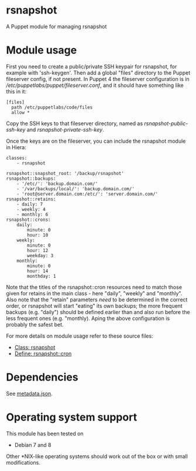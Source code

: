 # rsnapshot

A Puppet module for managing rsnapshot

# Module usage

First you need to create a public/private SSH keypair for rsnapshot, for example
with 'ssh-keygen'. Then add a global "files" directory to the Puppet fileserver
config, if not present. In Puppet 4 the fileserver configuration is in
_/etc/puppetlabs/puppet/fileserver.conf_, and it should have something like this
in it:

    [files]
      path /etc/puppetlabs/code/files
      allow *

Copy the SSH keys to that fileserver directory, named as
_rsnapshot-public-ssh-key_ and _rsnapshot-private-ssh-key_.

Once the keys are on the fileserver, you can include the rsnapshot module in
Hiera:

    classes:
        - rsnapshot

    rsnapshot::snapshot_root: '/backup/rsnapshot'
    rsnapshot::backups:
        - '/etc/': 'backup.domain.com/'
        - '/var/backups/local/': 'backup.domain.com/'
        - 'root@server.domain.com:/etc/': 'server.domain.com/'
    rsnapshot::retains:
        - daily: 7
        - weekly: 4
        - monthly: 6
    rsnapshot::crons:
        daily:
            minute: 0
            hour: 10
        weekly:
            minute: 0
            hour: 12
            weekday: 3
        monthly:
            minute: 0
            hour: 14
            monthday: 1

Note that the titles of the rsnapshot::cron resources need to match those given 
for retains in the main class - here "daily", "weekly" and "monthly". Also note 
that the "retain" parameters _need_ to be determined in the correct order, or 
rsnapshot will start "eating" its own backups; the more frequent backups (e.g. 
"daily") should be defined earlier than and also run before the less frequent 
ones (e.g. "monthly). Aping the above configuration is probably the safest bet.

For more details on module usage refer to these source files:

* [Class: rsnapshot](manifests/init.pp)
* [Define: rsnapshot::cron](manifests/cron.pp)

# Dependencies

See [metadata.json](metadata.json).

# Operating system support

This module has been tested on

* Debian 7 and 8

Other *NIX-like operating systems should work out of the box or with small 
modifications.
